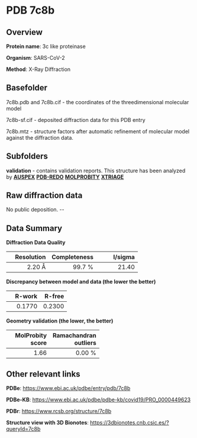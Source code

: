 # PDB 7c8b

## Overview

**Protein name**: 3c like proteinase

**Organism**: SARS-CoV-2

**Method**: X-Ray Diffraction



## Basefolder

7c8b.pdb and 7c8b.cif - the coordinates of the threedimensional molecular model

7c8b-sf.cif - deposited diffraction data for this PDB entry

7c8b.mtz - structure factors after automatic refinement of molecular model against the diffraction data.

## Subfolders





**validation** - contains validation reports. This structure has been analyzed by [**AUSPEX**](https://github.com/thorn-lab/coronavirus_structural_task_force/tree/master/pdb/3c_like_proteinase/SARS-CoV-2/7c8b/validation/auspex) [**PDB-REDO**](https://github.com/thorn-lab/coronavirus_structural_task_force/tree/master/pdb/3c_like_proteinase/SARS-CoV-2/7c8b/validation/pdb-redo) [**MOLPROBITY**](https://github.com/thorn-lab/coronavirus_structural_task_force/tree/master/pdb/3c_like_proteinase/SARS-CoV-2/7c8b/validation/molprobity) [**XTRIAGE**](https://github.com/thorn-lab/coronavirus_structural_task_force/blob/master/pdb/3c_like_proteinase/SARS-CoV-2/7c8b/validation/Xtriage_output.log)  



## Raw diffraction data

No public deposition. --<br> 

## Data Summary
**Diffraction Data Quality**

|   | Resolution | Completeness| I/sigma |
|---|-------------:|----------------:|--------------:|
|   |2.20 Å|99.7  %|<img width=50/>21.40|

**Discrepancy between model and data (the lower the better)**

|   | **R-work**| **R-free**   
|---|-------------:|----------------:|           
||  0.1770|  0.2300|

**Geometry validation (the lower, the better)**

|   |**MolProbity<br>score**| **Ramachandran<br>outliers** 
|---|-------------:|----------------:|
||  1.66|  0.00 %|

 

 



## Other relevant links 
**PDBe**:  https://www.ebi.ac.uk/pdbe/entry/pdb/7c8b

**PDBe-KB**: https://www.ebi.ac.uk/pdbe/pdbe-kb/covid19/PRO_0000449623 
 
**PDBr**: https://www.rcsb.org/structure/7c8b 

**Structure view with 3D Bionotes**: https://3dbionotes.cnb.csic.es/?queryId=7c8b

